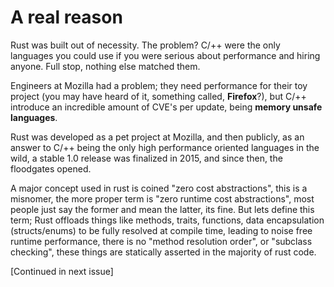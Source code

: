 # A real reason
Rust was built out of necessity. The problem? C/++ were the only languages you could use if you were serious about performance and hiring anyone. Full stop, nothing else matched them.

Engineers at Mozilla had a problem; they need performance for their toy project (you may have heard of it, something called, **Firefox**?), but C/++ introduce an incredible amount of CVE's per update, being **memory unsafe languages**.

Rust was developed as a pet project at Mozilla, and then publicly, as an answer to C/++ being the only high performance oriented languages in the wild, a stable 1.0 release was finalized in 2015, and since then, the floodgates opened.

A major concept used in rust is coined "zero cost abstractions", this is a misnomer, the more proper term is "zero runtime cost abstractions", most people just say the former and mean the latter, its fine. But lets define this term; Rust offloads things like methods, traits, functions, data encapsulation (structs/enums) to be fully resolved at compile time, leading to noise free runtime performance, there is no "method resolution order", or "subclass checking", these things are statically asserted in the majority of rust code.

\[Continued in next issue\]
